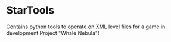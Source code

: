 # StarTools

Contains python tools to operate on XML level files for a game in development Project "Whale Nebula"!
